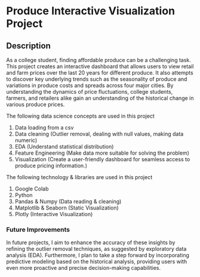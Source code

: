 # Produce Interactive Visualization Project
## Description
As a college student, finding affordable produce can be a challenging task. This project creates an interactive dashboard that allows users to view retail and farm prices over the last 20 years for different produce. It also attempts to discover key underlying trends such as the seasonality of produce and variations in produce costs and spreads across four major cities. 
By understanding the dynamics of price fluctuations, college students, farmers, and retailers alike gain an understanding of the historical change in various produce prices.

The following data science concepts are used in this project

1. Data loading from a csv
2. Data cleaning (Outlier removal, dealing with null values, making data numeric)
3. EDA (Understand statistical distribution)
4. Feature Engineering (Make data more suitable for solving the problem)
5. Visualization (Create a user-friendly dashboard for seamless access to produce pricing information.)

The following technology & libraries are used in this project

1. Google Colab
2. Python
3. Pandas & Numpy (Data reading & cleaning)
4. Matplotlib & Seaborn (Static Visualization)
5. Plotly (Interactive Visualization)

### Future Improvements
In future projects, I aim to enhance the accuracy of these insights by refining the outlier removal techniques, as suggested by exploratory data analysis (EDA). 
Furthermore, I plan to take a step forward by incorporating predictive modeling based on the historical analysis, providing users with even more proactive and precise decision-making capabilities.














